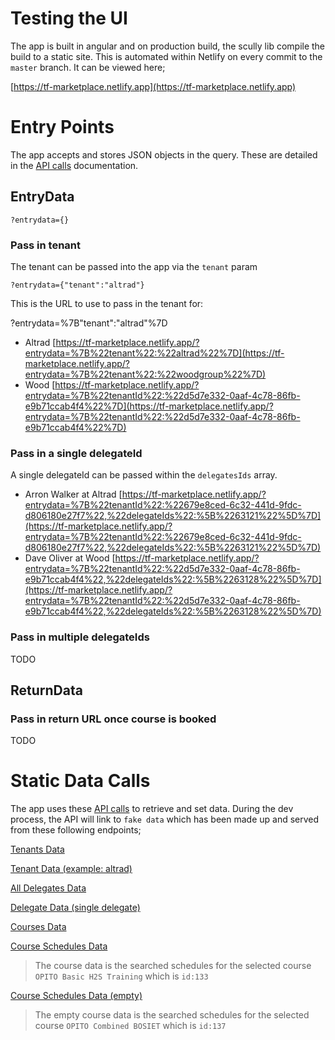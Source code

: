 # Testing the UI

The app is built in angular and on production build, the scully lib compile the build to a static site. This is automated within Netlify on every commit to the `master` branch. It can be viewed here;

[https://tf-marketplace.netlify.app](https://tf-marketplace.netlify.app)

# Entry Points

The app accepts and stores JSON objects in the query. These are detailed in the [API calls](https://github.com/guybrown78/marketplace-booking/blob/master/API.md) documentation. 


## EntryData

`?entrydata={}`

### Pass in tenant
The tenant can be passed into the app via the `tenant` param

`?entrydata={"tenant":"altrad"}`

This is the URL to use to pass in the tenant  for:

?entrydata=%7B"tenant":"altrad"%7D

- Altrad
[https://tf-marketplace.netlify.app/?entrydata=%7B%22tenant%22:%22altrad%22%7D](https://tf-marketplace.netlify.app/?entrydata=%7B%22tenant%22:%22woodgroup%22%7D)
- Wood
[https://tf-marketplace.netlify.app/?entrydata=%7B%22tenantId%22:%22d5d7e332-0aaf-4c78-86fb-e9b71ccab4f4%22%7D](https://tf-marketplace.netlify.app/?entrydata=%7B%22tenantId%22:%22d5d7e332-0aaf-4c78-86fb-e9b71ccab4f4%22%7D)

### Pass in a single delegateId
A single delegateId can be passed within the `delegatesIds` array. 

- Arron Walker at Altrad [https://tf-marketplace.netlify.app/?entrydata=%7B%22tenantId%22:%22679e8ced-6c32-441d-9fdc-d806180e27f7%22,%22delegateIds%22:%5B%2263121%22%5D%7D](https://tf-marketplace.netlify.app/?entrydata=%7B%22tenantId%22:%22679e8ced-6c32-441d-9fdc-d806180e27f7%22,%22delegateIds%22:%5B%2263121%22%5D%7D)
- Dave Oliver at Wood [https://tf-marketplace.netlify.app/?entrydata=%7B%22tenantId%22:%22d5d7e332-0aaf-4c78-86fb-e9b71ccab4f4%22,%22delegateIds%22:%5B%2263128%22%5D%7D](https://tf-marketplace.netlify.app/?entrydata=%7B%22tenantId%22:%22d5d7e332-0aaf-4c78-86fb-e9b71ccab4f4%22,%22delegateIds%22:%5B%2263128%22%5D%7D)


### Pass in multiple delegateIds
TODO

## ReturnData
### Pass in return URL once course is booked
TODO

# Static Data Calls

The app uses these [API calls](https://github.com/guybrown78/marketplace-booking/blob/master/API.md) to retrieve and set data. During the dev process, the API will link to `fake data` which has been made up and served from these following endpoints;

[Tenants Data](https://my-json-server.typicode.com/guybrown78/api-tenants/db)

[Tenant Data (example: altrad)](https://my-json-server.typicode.com/guybrown78/api-tenants/results/679e8ced-6c32-441d-9fdc-d806180e27f7)

[All Delegates Data](https://my-json-server.typicode.com/guybrown78/api-delegates/db)

[Delegate Data (single delegate)](https://my-json-server.typicode.com/guybrown78/api-delegates/results/63121)

[Courses Data](https://my-json-server.typicode.com/guybrown78/api-courses/db)

[Course Schedules Data](https://my-json-server.typicode.com/guybrown78/api-course/db)
> The course data is the searched schedules for the selected course `OPITO Basic H2S Training` which is `id:133`

[Course Schedules Data (empty)](https://my-json-server.typicode.com/guybrown78/api-course-137/db)
> The empty course data is the searched schedules for the selected course `OPITO Combined BOSIET` which is `id:137`